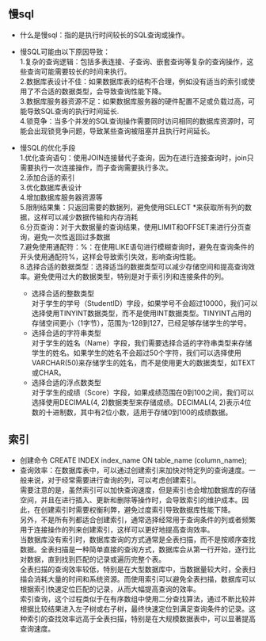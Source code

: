 ## 慢sql
- 什么是慢sql：指的是执行时间较长的SQL查询或操作。

- 慢SQL可能由以下原因导致：  
1.复杂的查询逻辑：包括多表连接、子查询、嵌套查询等复杂的查询操作，这些查询可能需要较长的时间来执行。  
2.数据库表设计不佳：如果数据库表的结构不合理，例如没有适当的索引或使用了不合适的数据类型，会导致查询性能下降。  
3.数据库服务器资源不足：如果数据库服务器的硬件配置不足或负载过高，可能导致SQL查询的执行时间延长.  
4.锁竞争：当多个并发的SQL查询操作需要同时访问相同的数据库资源时，可能会出现锁竞争问题，导致某些查询被阻塞并且执行时间延长。

- 慢SQL的优化手段  
1.优化查询语句：使用JOIN连接替代子查询，因为在进行连接查询时，join只需要执行一次连接操作，而子查询需要执行多次。  
2.添加合适的索引  
3.优化数据库表设计  
4.增加数据库服务器资源等  
5.限制结果集：只返回需要的数据列，避免使用SELECT *来获取所有列的数据，这样可以减少数据传输和内存消耗  
6.分页查询：对于大数据量的查询结果，使用LIMIT和OFFSET来进行分页查询，避免一次性返回过多数据  
7.避免使用通配符：%：在使用LIKE语句进行模糊查询时，避免在查询条件的开头使用通配符%，这样会导致索引失效，影响查询性能。  
8.选择合适的数据类型：选择适当的数据类型可以减少存储空间和提高查询效率。避免使用过大的数据类型，特别是对于索引列和连接条件的列。  
  - 选择合适的整数类型  
对于学生的学号（StudentID）字段，如果学号不会超过10000，我们可以选择使用TINYINT数据类型，而不是使用INT数据类型。TINYINT占用的存储空间更小（1字节），范围为-128到127，已经足够存储学生的学号。
  - 选择合适的字符串类型  
对于学生的姓名（Name）字段，我们需要选择合适的字符串类型来存储学生的姓名。如果学生的姓名不会超过50个字符，我们可以选择使用VARCHAR(50)来存储学生的姓名，而不是使用更大的数据类型，如TEXT或CHAR。
  - 选择合适的浮点数类型  
对于学生的成绩（Score）字段，如果成绩范围在0到100之间，我们可以选择使用DECIMAL(4, 2)数据类型来存储成绩。DECIMAL(4, 2)表示4位数的十进制数，其中有2位小数，适用于存储0到100的成绩数据。


## 索引
- 创建命令 CREATE INDEX index_name ON table_name (column_name);
- 查询效率：在数据库表中，可以通过创建索引来加快对特定列的查询速度。一般来说，对于经常需要进行查询的列，可以考虑创建索引。  
需要注意的是，虽然索引可以加快查询速度，但是索引也会增加数据库的存储空间，并且在进行插入、更新和删除等操作时，会导致索引的维护成本。因此，在创建索引时需要权衡利弊，避免过度索引导致数据库性能下降。  
另外，不是所有列都适合创建索引，通常选择经常用于查询条件的列或者频繁用于连接操作的列来创建索引，这样可以更好地提高查询效率。  
当数据库没有索引时，数据库查询的方式通常是全表扫描，而不是按顺序查找数据。全表扫描是一种简单直接的查询方式，数据库会从第一行开始，逐行比对数据，直到找到匹配的记录或遍历完整个表。  
全表扫描的查询效率较低，特别是在大型数据库中，当数据量较大时，全表扫描会消耗大量的时间和系统资源。而使用索引可以避免全表扫描，数据库可以根据索引快速定位匹配的记录，从而大幅提高查询的效率。  
索引查询，这个过程类似于在有序数组中使用二分查找算法，通过不断比较并根据比较结果进入左子树或右子树，最终快速定位到满足查询条件的记录。这种索引的查找效率远高于全表扫描，特别是在大规模数据表中，可以显著提高查询速度。







